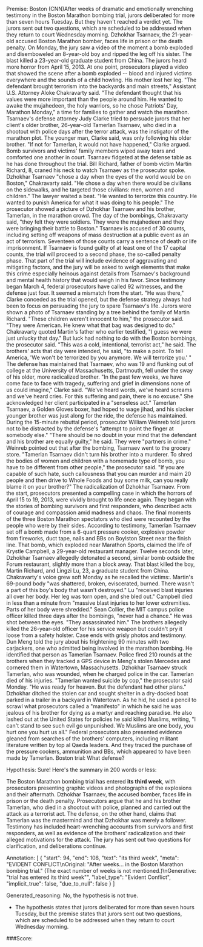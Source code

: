 
Premise:
Boston (CNN)After weeks of dramatic and emotionally wrenching testimony in the Boston Marathon bombing trial, jurors deliberated for more than seven hours Tuesday. But they haven't reached a verdict yet. The jurors sent out two questions, which are scheduled to be addressed when they return to court Wednesday morning. Dzhokhar Tsarnaev, the 21-year-old accused Boston Marathon bomber, faces life in prison or the death penalty. On Monday, the jury saw a video of the moment a bomb exploded and disemboweled an 8-year-old boy and ripped the leg off his sister. The blast killed a 23-year-old graduate student from China. The jurors heard more horror from April 15, 2013. At one point, prosecutors played a video that showed the scene after a bomb exploded -- blood and injured victims everywhere and the sounds of a child howling. His mother lost her leg. "The defendant brought terrorism into the backyards and main streets," Assistant U.S. Attorney Aloke Chakravarty said. "The defendant thought that his values were more important than the people around him. He wanted to awake the mujahedeen, the holy warriors, so he chose Patriots' Day, Marathon Monday," a time for families to gather and watch the marathon. Tsarnaev's defense attorney Judy Clarke tried to persuade jurors that her client's older brother, 26-year-old Tamerlan Tsarnaev, who died in a shootout with police days after the terror attack, was the instigator of the marathon plot. The younger man, Clarke said, was only following his older brother. "If not for Tamerlan, it would not have happened," Clarke argued. Bomb survivors and victims' family members wiped away tears and comforted one another in court. Tsarnaev fidgeted at the defense table as he has done throughout the trial. Bill Richard, father of bomb victim Martin Richard, 8, craned his neck to watch Tsarnaev as the prosecutor spoke. Dzhokhar Tsarnaev "chose a day when the eyes of the world would be on Boston," Chakravarty said. "He chose a day when there would be civilians on the sidewalks, and he targeted those civilians: men, women and children." The lawyer waited a beat. "He wanted to terrorize this country. He wanted to punish America for what it was doing to his people." The prosecutor showed a picture of Dzhokhar Tsarnaev and his brother, Tamerlan, in the marathon crowd. The day of the bombings, Chakravarty said, "they felt they were soldiers. They were the mujahedeen and they were bringing their battle to Boston." Tsarnaev is accused of 30 counts, including setting off weapons of mass destruction at a public event as an act of terrorism. Seventeen of those counts carry a sentence of death or life imprisonment. If Tsarnaev is found guilty of at least one of the 17 capital counts, the trial will proceed to a second phase, the so-called penalty phase. That part of the trial will include evidence of aggravating and mitigating factors, and the jury will be asked to weigh elements that make this crime especially heinous against details from Tsarnaev's background and mental health history that would weigh in his favor. Since testimony began March 4, federal prosecutors have called 92 witnesses, and the defense just four. It seemed a mismatch from the start. "He was there," Clarke conceded as the trial opened, but the defense strategy always had been to focus on persuading the jury to spare Tsarnaev's life. Jurors were shown a photo of Tsarnaev standing by a tree behind the family of Martin Richard. "These children weren't innocent to him," the prosecutor said. "They were American. He knew what that bag was designed to do." Chakravarty quoted Martin's father who earlier testified, "I guess we were just unlucky that day." But luck had nothing to do with the Boston bombings, the prosecutor said. "This was a cold, intentional, terrorist act," he said. The brothers' acts that day were intended, he said, "to make a point. To tell America, 'We won't be terrorized by you anymore. We will terrorize you.' " The defense has maintained that Tsarnaev, who was 19 and flunking out of college at the University of Massachusetts, Dartmouth, fell under the sway of his older, more radicalized brother. "In the past few weeks, we have come face to face with tragedy, suffering and grief in dimensions none of us could imagine," Clarke said. "We've heard words, we've heard screams and we've heard cries. For this suffering and pain, there is no excuse." She acknowledged her client participated in a "senseless act." Tamerlan Tsarnaev, a Golden Gloves boxer, had hoped to wage jihad, and his slacker younger brother was just along for the ride, the defense has maintained. During the 15-minute rebuttal period, prosecutor William Weinreb told jurors not to be distracted by the defense's "attempt to point the finger at somebody else." "There should be no doubt in your mind that the defendant and his brother are equally guilty," he said. They were "partners in crime." Weinreb pointed out that after the bombing, Tsarnaev went to the grocery store. "Tamerlan Tsarnaev didn't turn his brother into a murderer. To shred the bodies of women and children with a homemade type of bomb, you have to be different from other people," the prosecutor said. "If you are capable of such hate, such callousness that you can murder and maim 20 people and then drive to Whole Foods and buy some milk, can you really blame it on your brother?" The radicalization of Dzhokhar Tsarnaev. From the start, prosecutors presented a compelling case in which the horrors of April 15 to 19, 2013, were vividly brought to life once again. They began with the stories of bombing survivors and first responders, who described acts of courage and compassion amid madness and chaos. The final moments of the three Boston Marathon spectators who died were recounted by the people who were by their sides. According to testimony, Tamerlan Tsarnaev set off a bomb made from a 6-quart pressure cooker, explosive powder from fireworks, duct tape, nails and BBs on Boylston Street near the finish line. That bomb, which exploded near Marathon Sports, claimed the life of Krystle Campbell, a 29-year-old restaurant manager. Twelve seconds later, Dzhokhar Tsarnaev allegedly detonated a second, similar bomb outside the Forum restaurant, slightly more than a block away. That blast killed the boy, Martin Richard, and Lingzi Lu, 23, a graduate student from China. Chakravarty's voice grew soft Monday as he recalled the victims:. Martin's 69-pound body "was shattered, broken, eviscerated, burned. There wasn't a part of this boy's body that wasn't destroyed." Lu "received blast injuries all over her body. Her leg was torn open, and she bled out." Campbell died in less than a minute from "massive blast injuries to her lower extremities. Parts of her body were shredded." Sean Collier, the MIT campus police officer killed three days after the bombings, "never had a chance." He was shot between the eyes. "They assassinated him." The brothers allegedly killed the 26-year-old officer for his service weapon but couldn't pry it loose from a safety holster. Case ends with grisly photos and testimony. Dun Meng told the jury about his frightening 90 minutes with two carjackers, one who admitted being involved in the marathon bombing. He identified that person as Tamerlan Tsarnaev. Police fired 210 rounds at the brothers when they tracked a GPS device in Meng's stolen Mercedes and cornered them in Watertown, Massachusetts. Dzhokhar Tsarnaev struck Tamerlan, who was wounded, when he charged police in the car. Tamerlan died of his injuries. "Tamerlan wanted suicide by cop," the prosecutor said Monday. "He was ready for heaven. But the defendant had other plans." Dzhokhar ditched the stolen car and sought shelter in a dry-docked boat parked in a trailer in a backyard in Watertown. As he hid, he used a pencil to scrawl what prosecutors called a "manifesto" in which he said he was jealous of his brother for dying as a martyr and reaching paradise. He also lashed out at the United States for policies he said killed Muslims, writing, "I can't stand to see such evil go unpunished. We Muslims are one body, you hurt one you hurt us all." Federal prosecutors also presented evidence gleaned from searches of the brothers' computers, including militant literature written by top al Qaeda leaders. And they traced the purchase of the pressure cookers, ammunition and BBs, which appeared to have been made by Tamerlan. Boston trial: What defense?


Hypothesis:
Sure! Here's the summary in 200 words or less:

The Boston Marathon bombing trial has entered **its third week**, with prosecutors presenting graphic videos and photographs of the explosions and their aftermath. Dzhokhar Tsarnaev, the accused bomber, faces life in prison or the death penalty. Prosecutors argue that he and his brother Tamerlan, who died in a shootout with police, planned and carried out the attack as a terrorist act. The defense, on the other hand, claims that Tamerlan was the mastermind and that Dzhokhar was merely a follower. Testimony has included heart-wrenching accounts from survivors and first responders, as well as evidence of the brothers' radicalization and their alleged motivations for the attack. The jury has sent out two questions for clarification, and deliberations continue.

Annotation:
[
  {
    "start": 94,
    "end": 108,
    "text": "its third week",
    "meta": "EVIDENT CONFLICT\nOriginal: \"After weeks... in the Boston Marathon bombing trial.\" (The exact number of weeks is not mentioned.)\nGenerative: \"trial has entered its third week\"",
    "label_type": "Evident Conflict",
    "implicit_true": false,
    "due_to_null": false
  }
]

Generated_reasoning:
No, the hypothesis is not true. 
- The hypothesis states that jurors deliberated for more than seven hours Tuesday, but the premise states that jurors sent out two questions, which are scheduled to be addressed when they return to court Wednesday morning.

###Score:
